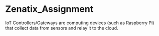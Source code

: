 # Zenatix_Assignment
IoT Controllers/Gateways are computing devices (such as Raspberry Pi)  that collect data from sensors and relay it to the cloud.
